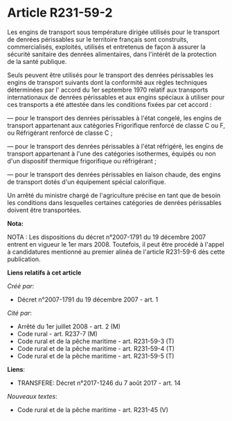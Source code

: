 # Article R231-59-2

Les engins de transport sous température dirigée utilisés pour le transport de denrées périssables sur le territoire français
sont construits, commercialisés, exploités, utilisés et entretenus de façon à assurer la sécurité sanitaire des denrées
alimentaires, dans l'intérêt de la protection de la santé publique.

Seuls peuvent être utilisés pour le transport des denrées périssables les engins de transport suivants dont la conformité aux
règles techniques déterminées par l' accord du 1er septembre 1970 relatif aux transports internationaux de denrées
périssables et aux engins spéciaux à utiliser pour ces transports a été attestée dans les conditions fixées par cet accord :

― pour le transport des denrées périssables à l'état congelé, les engins de transport appartenant aux catégories Frigorifique
renforcé de classe C ou F, ou Réfrigérant renforcé de classe C ; 

― pour le transport des denrées périssables à l'état réfrigéré, les engins de transport appartenant à l'une des catégories
isothermes, équipés ou non d'un dispositif thermique frigorifique ou réfrigérant ; 

― pour le transport des denrées périssables en liaison chaude, des engins de transport dotés d'un équipement spécial
calorifique. 

Un arrêté du ministre chargé de l'agriculture précise en tant que de besoin les conditions dans lesquelles certaines
catégories de denrées périssables doivent être transportées.

**Nota:**

NOTA : Les dispositions du décret n°2007-1791 du 19 décembre 2007 entrent en vigueur le 1er mars 2008. Toutefois, il peut
être procédé à l'appel à candidatures mentionné au premier alinéa de l'article R231-59-6 dès cette publication.

**Liens relatifs à cet article**

_Créé par_:

  - Décret n°2007-1791 du 19 décembre 2007 - art. 1

_Cité par_:

  - Arrêté du 1er juillet 2008 - art. 2 (M)
  - Code rural - art. R237-7 (M)
  - Code rural et de la pêche maritime - art. R231-59-3 (T)
  - Code rural et de la pêche maritime - art. R231-59-4 (T)
  - Code rural et de la pêche maritime - art. R231-59-5 (T)

**Liens**:

  - TRANSFERE: Décret n°2017-1246 du 7 août 2017 - art. 14

_Nouveaux textes_:

  - Code rural et de la pêche maritime - art. R231-45 (V)
